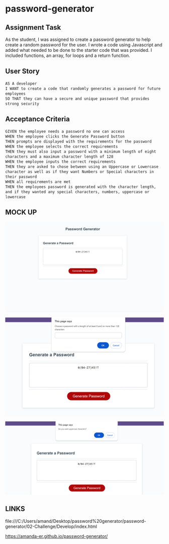 # password-generator

## Assignment Task

As the student, I was assigned to create a password generator to help create a random password for the user. I wrote a code using Javascript and added what needed to be done to the starter code that was provided. I included functions, an array, for loops and a return function.


## User Story

```
AS A developer 
I WANT to create a code that randomly generates a password for future employees
SO THAT they can have a secure and unique password that provides strong security

```


## Acceptance Criteria

```
GIVEN the employee needs a password no one can access
WHEN the employee clicks the Generate Password button
THEN prompts are displayed with the requirements for the password
WHEN the employee selects the correct requirements 
THEN they must also input a password with a minimum length of eight characters and a maximum character length of 128
WHEN the employee inputs the correct requirements
THEN they are asked to chose between using an Uppercase or Lowercase character as well as if they want Numbers or Special characters in their password
WHEN all requirements are met
THEN the employees password is generated with the character length, and if they wanted any special characters, numbers, uppercase or lowercase
```

## MOCK UP

![Alt text](image.png)

![Alt text](image-1.png)

![Alt text](image-2.png)


## LINKS

file:///C:/Users/amand/Desktop/password%20generator/password-generator/02-Challenge/Develop/index.html

https://amanda-er.github.io/password-generator/


